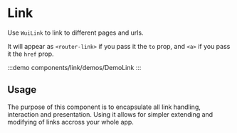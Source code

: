 <script setup>
import DemoLink from '@/components/link/demos/DemoLink.vue'
</script>

# Link

Use `WuiLink` to link to different pages and urls.

It will appear as `<router-link>` if you pass it the `to` prop, and `<a>` if you pass it the `href` prop.

:::demo components/link/demos/DemoLink
<DemoLink />
:::

## Usage

The purpose of this component is to encapsulate all link handling, interaction and presentation. Using it allows for simpler extending and modifying of links accross your whole app.
